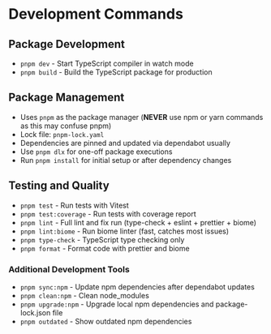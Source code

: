 # Development Commands

## Package Development

- `pnpm dev` - Start TypeScript compiler in watch mode
- `pnpm build` - Build the TypeScript package for production

## Package Management

- Uses `pnpm` as the package manager (**NEVER** use npm or yarn commands as this may confuse pnpm)
- Lock file: `pnpm-lock.yaml`
- Dependencies are pinned and updated via dependabot usually
- Use `pnpm dlx` for one-off package executions
- Run `pnpm install` for initial setup or after dependency changes

## Testing and Quality

- `pnpm test` - Run tests with Vitest
- `pnpm test:coverage` - Run tests with coverage report
- `pnpm lint` - Full lint and fix run (type-check + eslint + prettier + biome)
- `pnpm lint:biome` - Run biome linter (fast, catches most issues)
- `pnpm type-check` - TypeScript type checking only
- `pnpm format` - Format code with prettier and biome

### Additional Development Tools

- `pnpm sync:npm` - Update npm dependencies after dependabot updates
- `pnpm clean:npm` - Clean node_modules
- `pnpm upgrade:npm` - Upgrade local npm dependencies and package-lock.json file
- `pnpm outdated` - Show outdated npm dependencies
